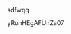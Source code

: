 sdfwqq

















































































yRunHEgAFUnZa07
